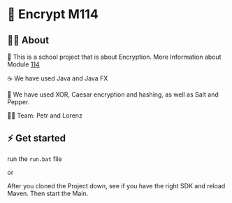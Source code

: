 # 🔐 Encrypt M114

## 👨‍🚀 About
📑 This is a school project that is about Encryption.
More Information about Module [114](https://www.modulbaukasten.ch/module/114/4/de-DE?title=Codierungs-,-Kompressions--und-Verschl%C3%BCsselungsverfahren-einsetzen)

☕ We have used Java and Java FX

🔑 We have used XOR, Caesar encryption and hashing, as well as Salt and Pepper.

👷‍♂️ Team: Petr and Lorenz

## ⚡ Get started
run the `run.bat` file 

or

After you cloned the Project down, see if you have the right SDK and reload Maven.
Then start the Main.
